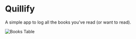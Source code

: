# Quillify

A simple app to log all the books you've read (or want to read).

![Books Table](https://media.licdn.com/dms/image/D562DAQH_KLX_dTmmQw/profile-treasury-image-shrink_800_800/0/1706547931189?e=1707156000&v=beta&t=fRwo1r_DaqMz3g1BypvWiev8mMrULgDugACPHHJuEjU)
